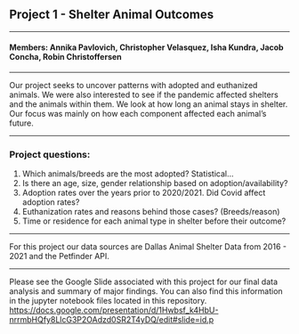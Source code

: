 ## Project 1 - Shelter Animal Outcomes
***
#### Members: Annika Pavlovich, Christopher Velasquez, Isha Kundra, Jacob Concha, Robin Christoffersen
***
Our project seeks to uncover patterns with adopted and euthanized animals.  We were also interested to see if the pandemic affected shelters and the animals within them.  We look at how long an animal stays in shelter.  Our focus was mainly on how each component affected each animal’s future.
***
### Project questions:
1. Which animals/breeds are the most adopted? Statistical...
2. Is there an age, size, gender relationship based on adoption/availability?
2. Adoption rates over the years prior to 2020/2021.  Did Covid affect adoption rates?
3. Euthanization rates and reasons behind those cases? (Breeds/reason)
4. Time or residence for each animal type in shelter before their outcome?
***
For this project our data sources are Dallas Animal Shelter Data from 2016 - 2021 and the Petfinder API.
***
Please see the Google Slide associated with this project for our final data analysis and summary of major findings.  You can also find this information in the jupyter notebook files located in this repository.
https://docs.google.com/presentation/d/1Hwbsf_k4HbU-nrrmbHQfy8LlcG3P2OAdzd0SR2T4yDQ/edit#slide=id.p
